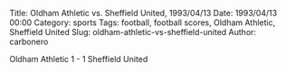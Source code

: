 Title: Oldham Athletic vs. Sheffield United, 1993/04/13
Date: 1993/04/13 00:00
Category: sports
Tags: football, football scores, Oldham Athletic, Sheffield United
Slug: oldham-athletic-vs-sheffield-united
Author: carbonero


Oldham Athletic 1 - 1 Sheffield United
